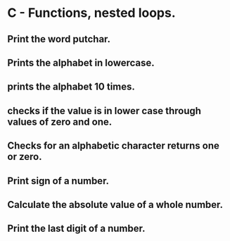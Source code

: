 # C - Functions, nested loops.
## Print the word putchar.
## Prints the alphabet in lowercase.
## prints the alphabet 10 times.
## checks if the value is in lower case through values of zero and one.
## Checks for an alphabetic character returns one or zero.
## Print sign of a number.
## Calculate the absolute value of a whole number.
## Print the last digit of a number.
